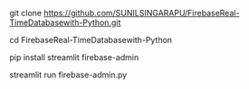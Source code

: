 git clone https://github.com/SUNILSINGARAPU/FirebaseReal-TimeDatabasewith-Python.git

cd FirebaseReal-TimeDatabasewith-Python

pip install streamlit firebase-admin

streamlit run firebase-admin.py
